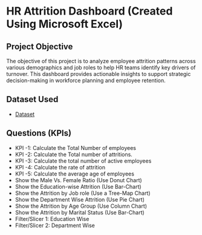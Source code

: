 # HR Attrition Dashboard (Created Using Microsoft Excel)
## Project Objective
The objective of this project is to analyze employee attrition patterns across various demographics and job roles to help HR teams identify key drivers of turnover. This dashboard provides actionable insights to support strategic decision-making in workforce planning and employee retention.

## Dataset Used
- <a href= "https://github.com/Mukid-Ahsam/HR_Attrition_Dashboard/blob/main/HR%20Attrition%20Dashboard.xlsx" >Dataset<a/>

## Questions (KPIs)
- KPI -1: Calculate the Total Number of employees
- KPI -2: Calculate the Total number of attritions. 
- KPI -3: Calculate the total number of active employees
- KPI -4: Calculate the rate of attrition
- KPI -5: Calculate the average age of employees
- Show the Male Vs. Female Ratio (Use Donut Chart)
- Show the Education-wise Attrition (Use Bar-Chart)
- Show the Attrition by Job role (Use a Tree-Map Chart)
- Show the Department Wise Attrition (Use Pie Chart)
- Show the Attrition by Age Group (Use Column Chart)
- Show the Attrition by Marital Status (Use Bar-Chart)
- Filter/Slicer 1: Education Wise
- Filter/Slicer 2: Department Wise
